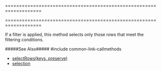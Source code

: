 ===================================================================
<!--handmade--><!--/handmade-->
<!--merge--><!--/merge-->
===================================================================

<!--fullDescription-->
If a filter is applied, this method selects only those rows that meet the filtering conditions.

#####See Also#####
#include common-link-callmethods
- [selectRows(keys, preserve)]({basewidgetpath}/Methods/#selectRowskeys_preserve) 
- [selection]({basewidgetpath}/Configuration/selection/)
<!--/fullDescription-->